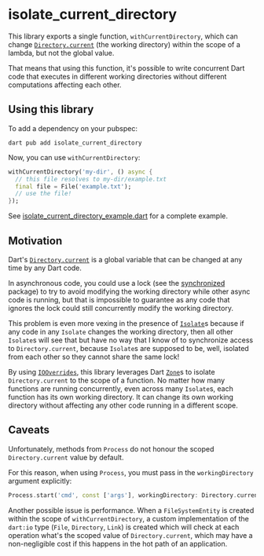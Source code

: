 # isolate_current_directory

This library exports a single function, `withCurrentDirectory`, which can change [`Directory.current`](https://api.dart.dev/stable/2.18.3/dart-io/Directory/current.html)
(the working directory) within the scope of a lambda, but not the global value.

That means that using this function, it's possible to write concurrent Dart code that executes in different
working directories without different computations affecting each other.

## Using this library

To add a dependency on your pubspec:

```shell
dart pub add isolate_current_directory
```

Now, you can use `withCurrentDirectory`:

```dart
withCurrentDirectory('my-dir', () async {
  // this file resolves to my-dir/example.txt
  final file = File('example.txt');
  // use the file!
});
```

See [isolate_current_directory_example.dart](example/isolate_current_directory_example.dart) for a complete example.

## Motivation

Dart's [`Directory.current`](https://api.dart.dev/stable/2.18.3/dart-io/Directory/current.html)
is a global variable that can be changed at any time by any Dart code.

In asynchronous code, you could use a lock (see the [synchronized](https://pub.dev/packages/synchronized) package)
to try to avoid modifying the working directory while other async code is running, but that is impossible to
guarantee as any code that ignores the lock could still concurrently modify the working directory.

This problem is even more vexing in the presence of [`Isolate`](https://api.dart.dev/stable/2.18.3/dart-isolate/Isolate-class.html)s
because if any code in any `Isolate` changes the working directory, then all other `Isolate`s will see that but have
no way that I know of to synchronize access to `Directory.current`, because `Isolate`s are supposed to be, well,
isolated from each other so they cannot share the same lock!

By using [`IOOverrides`](https://api.dart.dev/stable/2.18.3/dart-io/IOOverrides-class.html),
this library leverages Dart [`Zone`](https://api.dart.dev/stable/2.18.3/dart-async/Zone-class.html)s to isolate
`Directory.current` to the scope of a function.
No matter how many functions are running concurrently, even across many `Isolate`s, each function has its own
working directory. It can change its own working directory without affecting any other code running in a different
scope.

## Caveats

Unfortunately, methods from `Process` do not honour the scoped `Directory.current` value by default.

For this reason, when using `Process`, you must pass in the `workingDirectory` argument explicitly:

```dart
Process.start('cmd', const ['args'], workingDirectory: Directory.current.path);
```

Another possible issue is performance. When a `FileSystemEntity` is created within the scope of `withCurrentDirectory`,
a custom implementation of the `dart:io` type (`File`, `Directory`, `Link`) is created which will check at each
operation what's the scoped value of `Directory.current`, which may have a non-negligible cost if this happens in
the hot path of an application.
